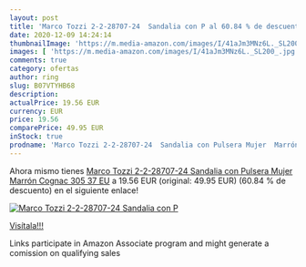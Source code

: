 ```yaml
---
layout: post
title: 'Marco Tozzi 2-2-28707-24  Sandalia con P al 60.84 % de descuento'
date: 2020-12-09 14:24:14
thumbnailImage: 'https://m.media-amazon.com/images/I/41aJm3MNz6L._SL200_.jpg'
images: [ 'https://m.media-amazon.com/images/I/41aJm3MNz6L._SL200_.jpg' ]
comments: true
category: ofertas
author: ring
slug: B07VTYHB68
description:
actualPrice: 19.56 EUR
currency: EUR
price: 19.56
comparePrice: 49.95 EUR
inStock: true
prodname: 'Marco Tozzi 2-2-28707-24  Sandalia con Pulsera Mujer  Marrón  Cognac 305   37 EU'
---
```


Ahora mismo tienes [Marco Tozzi 2-2-28707-24  Sandalia con Pulsera Mujer  Marrón  Cognac 305   37 EU](https://www.amazon.es/dp/B07VTYHB68/?tag=tolees-21) a 19.56 EUR (original: 49.95 EUR) (60.84 %  de descuento) en el siguiente enlace!

[![Marco Tozzi 2-2-28707-24  Sandalia con P](https://m.media-amazon.com/images/I/41aJm3MNz6L._SL200_.jpg)](https://www.amazon.es/dp/B07VTYHB68/?tag=tolees-21)

[Visítala!!!](https://www.amazon.es/dp/B07VTYHB68/?tag=tolees-21)

Links participate in Amazon Associate program and might generate a comission on qualifying sales
